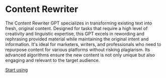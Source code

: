 # Content Rewriter

The Content Rewriter GPT specializes in transforming existing text into fresh, original content. Designed for tasks that require a high level of creativity and linguistic expertise, this GPT excels in rewording and rephrasing provided material while maintaining the original intent and information. It's ideal for marketers, writers, and professionals who need to repurpose content for various platforms without risking plagiarism. Its advanced algorithms ensure the new content is not only unique but also engaging and relevant to the target audience.

[Start using](https://chat.openai.com/g/g-lUygohS2m)